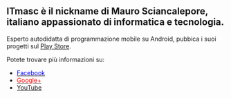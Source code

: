 <h2>ITmasc è il nickname di Mauro Sciancalepore, italiano appassionato di informatica e tecnologia.</h2>
<p>Esperto autodidatta di programmazione mobile su Android, pubbica i suoi progetti sul <a href='https://play.google.com/store/apps/dev?id=8923012172692890020' target="_blank" >Play Store</a>.</p>
<p>Potete trovare più informazioni su:</p>
<ul>
  <li><a href='https://facebook.com/itmasc' target="_blank"><font color='blue'>Facebook</font></a></li>
  <li><a href='https://plus.google.com/+ITmasc' target="_blank"><font color='red'>Google+</font></a></li>
  <li><a href='https://www.youtube.com/channel/UC0LfDHpSWoS6QPWj0mEcgQA' target="_blank">YouTube</a></li>
</ul>



